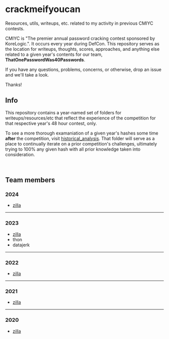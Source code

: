 # crackmeifyoucan

Resources, utils, writeups, etc. related to my activity in
previous CMIYC contests.

CMIYC is "The premier annual password cracking contest sponsored by KoreLogic.".
It occurs every year during DefCon. This repository serves as the location for
writeups, thoughts, scores, approaches, and anything else related to a given
year's contents for our team, **ThatOnePasswordWas40Passwords**.

If you have any questions, problems, concerns, or otherwise, drop an issue and
we'll take a look.

Thanks!

## Info

This repository contains a year-named set of folders for writeups/resources/etc
that reflect the experience of the competition for that respective year's 48 hour
contest, only.

To see a more thorough examaniation of a given year's hashes some time
**after** the competition, visit [historical_analysis](./historical_analysis).
That folder will serve as a place to continually iterate on a prior
competition's challenges, ultimately trying to 100% any given hash
with all prior knowledge taken into consideration.

&nbsp;

## Team members

### 2024

* [zilla](https://github.com/bigpick)

---

### 2023

* [zilla](https://github.com/bigpick)
* thon
* datajerk

---

### 2022

* [zilla](https://github.com/bigpick)

---

### 2021

* [zilla](https://github.com/bigpick)

---

### 2020

* [zilla](https://github.com/bigpick)
